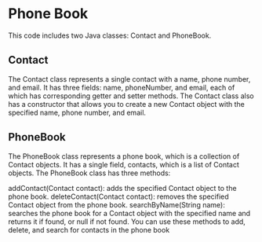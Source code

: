 # Phone Book
This code includes two Java classes: Contact and PhoneBook.

## Contact
The Contact class represents a single contact with a name, phone number, and email. It has three fields: name, phoneNumber, and email, each of which has corresponding getter and setter methods. The Contact class also has a constructor that allows you to create a new Contact object with the specified name, phone number, and email.

## PhoneBook
The PhoneBook class represents a phone book, which is a collection of Contact objects. It has a single field, contacts, which is a list of Contact objects. The PhoneBook class has three methods:

addContact(Contact contact): adds the specified Contact object to the phone book.
deleteContact(Contact contact): removes the specified Contact object from the phone book.
searchByName(String name): searches the phone book for a Contact object with the specified name and returns it if found, or null if not found.
You can use these methods to add, delete, and search for contacts in the phone book